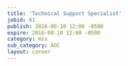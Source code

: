 ```yaml
---
title: 'Technical Support Specialist'
jobid: 61
publish: 2016-06-10 12:00 -0500
expire: 2016-08-10 12:00 -0500
category: mis
sub_category: AOC
layout: career
---
```

